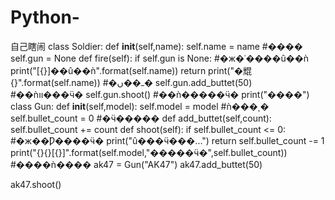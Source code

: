 # Python-
自己瞎闹
class Soldier:
    def __init__(self,name):
        self.name = name                            #����
        self.gun = None
    def fire(self):
        if self.gun is None:                        #�ж�ʿ����û��ǹ
            print("[{}]��û��ǹ".format(self.name))
            return
        print("�尡{}".format(self.name))           #�ߺ��ں�
        self.gun.add_buttet(50)                     #��ǹװ���ӵ�
        self.gun.shoot()                            #��ǹ�����ӵ�
        print("����")
class Gun:
    def __init__(self,model):
        self.model = model                          #ǹ���ͺ�
        self.bullet_count = 0                       #�ӵ�����
    def add_buttet(self,count):
        self.bullet_count += count
    def shoot(self):
        if self.bullet_count <= 0:                  #�ж��Ƿ����ӵ�
            print("û���ӵ���...")
            return
        self.bullet_count -= 1
        print("{}{}[{}]".format(self.model,"�����ӵ�",self.bullet_count))
#����ǹ����
ak47 = Gun("AK47")
ak47.add_buttet(50)

ak47.shoot()
